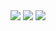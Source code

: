 <div align="center">
	<a href="https://framer.rokimiftah.id" target="_blank"
		><img
			src="https://img.shields.io/badge/-website-2ea44f?style=for-the-badge"
	/></a>
	<a href="mailto:me@rokimiftah.id" target="_blank"
		><img
			src="https://img.shields.io/badge/-email-c14438?style=for-the-badge"
	/></a>
	<a href="https://www.linkedin.com/in/rokimiftah" target="_blank"
		><img
			src="https://img.shields.io/badge/-linkedin-blue?style=for-the-badge"
	/></a>
</div>
